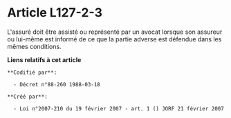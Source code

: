 # Article L127-2-3

L'assuré doit être assisté ou représenté par un avocat lorsque son assureur ou lui-même est informé de ce que la partie
adverse est défendue dans les mêmes conditions.

**Liens relatifs à cet article**

	**Codifié par**:

	  - Décret n°88-260 1988-03-18

	**Créé par**:

	  - Loi n°2007-210 du 19 février 2007 - art. 1 () JORF 21 février 2007
